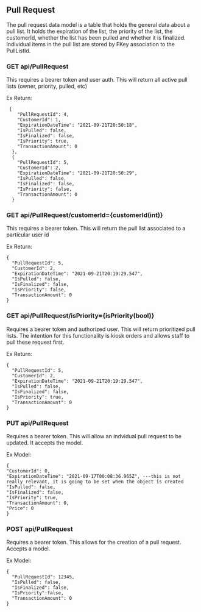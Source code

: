 ## Pull Request ##

The pull request data model is a table that holds the general data about a pull list. It holds the expiration of the list, the priority of the list, the customerId, whether the list has been pulled and whether it is finalized. Individual items in the pull list are stored by FKey association to the PullListId.


### GET api/PullRequest ###

This requires a bearer token and user auth.  This will return all active pull lists (owner, priority, pulled, etc)

Ex Return:
```
 {
    "PullRequestId": 4,
    "CustomerId": 1,
    "ExpirationDateTime": "2021-09-21T20:50:18",
    "IsPulled": false,
    "IsFinalized": false,
    "IsPriority": true,
    "TransactionAmount": 0
  },
  {
    "PullRequestId": 5,
    "CustomerId": 2,
    "ExpirationDateTime": "2021-09-21T20:50:29",
    "IsPulled": false,
    "IsFinalized": false,
    "IsPriority": false,
    "TransactionAmount": 0
  }
```


### GET api/PullRequest/customerId={customerId(int)} ###

This requires a bearer token. This will return the pull list associated to a particular user id

Ex Return:
```
{
  "PullRequestId": 5,
  "CustomerId": 2,
  "ExpirationDateTime": "2021-09-21T20:19:29.547",
  "IsPulled": false,
  "IsFinalized": false,
  "IsPriority": false,
  "TransactionAmount": 0
}
```
### GET api/PullRequest/isPriority={isPriority(bool)} ###

Requires a bearer token and authorized user. This will return prioritized pull lists.  The intention for this functionality is kiosk orders and allows staff to pull these request first.

Ex Return:
```
{
  "PullRequestId": 5,
  "CustomerId": 2,
  "ExpirationDateTime": "2021-09-21T20:19:29.547",
  "IsPulled": false,
  "IsFinalized": false,
  "IsPriority": true,
  "TransactionAmount": 0
}
```

### PUT api/PullRequest ###

Requires a bearer token. This will allow an indvidual pull request to be updated.  It accepts the model.

Ex Model:
        
```
{        
"CustomerId": 0,
"ExpirationDateTime": "2021-09-17T00:08:36.965Z", ---this is not really relevant, it is going to be set when the object is created
"IsPulled": false,
"IsFinalized": false,
"IsPriority": true,
"TransactionAmount": 0,
"Price": 0
}
```
        
        
### POST api/PullRequest ###

Requires a bearer token.  This allows for the creation of a pull request. Accepts a model.

Ex Model:
```
{
  "PullRequestId": 12345,
  "IsPulled": false,
  "IsFinalized": false,
  "IsPriority":false,
  "TransactionAmount": 0
}
```






    
